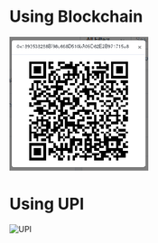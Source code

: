 
# Using Blockchain

![Meta Mask Wallet](https://raw.githubusercontent.com/omegaui/omegaide/main/images/metamask-wallet.png)

# Using UPI

![UPI](https://raw.githubusercontent.com/omegaui/omegaide/main/images/qr_code.jpg)


